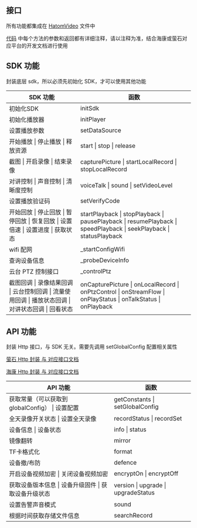 ## 接口

所有功能都集成在 [HatomVideo](../src/HatomVideo.js) 文件中

[代码](../src/HatomVideo.js) 中每个方法的参数和返回都有详细注释，请以注释为准，结合海康或萤石对应平台的开发文档进行使用

## SDK 功能

封装底层 sdk，所以必须先初始化 SDK，才可以使用其他功能

| SDK 功能                                                     | 函数                                                         |
| ------------------------------------------------------------ | ------------------------------------------------------------ |
| 初始化SDK                                                    | initSdk                                                      |
| 初始化播放器                                                 | initPlayer                                                   |
| 设置播放参数                                                 | setDataSource                                                |
| 开始播放 \| 停止播放 \| 释放资源                             | start \| stop \| release                                     |
| 截图 \| 开启录像 \| 结束录像                                 | capturePicture \| startLocalRecord \| stopLocalRecord        |
| 对讲控制 \| 声音控制 \| 清晰度控制                           | voiceTalk \| sound \| setVideoLevel                          |
| 设置播放验证码                                               | setVerifyCode                                                |
| 开始回放 \| 停止回放 \| 暂停回放 \| 恢复回放 \| 设置倍速 \| 设置进度 \| 获取状态 | startPlayback \| stopPlayback \| pausePlayback \| resumePlayback \| speedPlayback \| seekPlayback \| statusPlayback |
| wifi 配网                                                    | _startConfigWifi                                             |
| 查询设备信息                                                 | _probeDeviceInfo                                             |
| 云台 PTZ 控制接口                                            | _controlPtz                                                  |
| 截图回调 \| 录像结果回调 \| 云台控制回调 \| 流量使用回调 \| 播放状态回调 \| 对讲状态回调 \| 回看状态 | onCapturePicture \| onLocalRecord \| onPtzControl \| onStreamFlow \| onPlayStatus \| onTalkStatus \| onPlayback |

## API 功能

封装 Http 接口，与 SDK 无关。需要先调用 setGlobalConfig 配置相关属性

[萤石 Http 封装 与 对应接口文档](../src/api/EzvizApi.js) 

[海康 Http 封装 与 对应接口文档](../src/api/HikApi.js) 

| API 功能                                             | 函数                                |
| ---------------------------------------------------- | ----------------------------------- |
| 获取常量（可以获取到 globalConfig） \| 设置配置      | getConstants \| setGlobalConfig     |
| 全天录像开关状态 \| 设置全天录像                     | recordStatus \| recordSet           |
| 设备信息 \| 设备状态                                 | info \| status                      |
| 镜像翻转                                             | mirror                              |
| TF卡格式化                                           | format                              |
| 设备撤/布防                                          | defence                             |
| 开启设备视频加密 \| 关闭设备视频加密                 | encryptOn \| encryptOff             |
| 获取设备版本信息 \| 设备升级固件 \| 获取设备升级状态 | version \| upgrade \| upgradeStatus |
| 设置告警声音模式                                     | sound                               |
| 根据时间获取存储文件信息                             | searchRecord                        |

